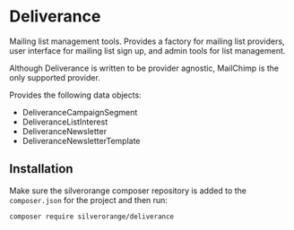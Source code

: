 Deliverance
===========
Mailing list management tools. Provides a factory for mailing list providers,
user interface for mailing list sign up, and admin tools for list management.

Although Deliverance is written to be provider agnostic, MailChimp is the
only supported provider.

Provides the following data objects:

 - DeliveranceCampaignSegment
 - DeliveranceListInterest
 - DeliveranceNewsletter
 - DeliveranceNewsletterTemplate

Installation
------------
Make sure the silverorange composer repository is added to the `composer.json`
for the project and then run:

```sh
composer require silverorange/deliverance
```
